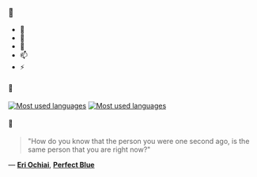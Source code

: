 ### 👋

- 🔭
- 🌱
- 💬
- 📫
- ⚡

#### 🧏

[![Most used languages](https://github-readme-stats-aynah.vercel.app/api/top-langs/?username=aynh&theme=solarized-dark&langs_count=6&layout=compact&hide_title=true)](https://github.com/anuraghazra/github-readme-stats#gh-dark-mode-only)
[![Most used languages](https://github-readme-stats-aynah.vercel.app/api/top-langs/?username=aynh&theme=solarized-light&langs_count=6&layout=compact&hide_title=true)](https://github.com/anuraghazra/github-readme-stats#gh-light-mode-only)

#### 💬

> "How do you know that the person you were one second ago, is the same person that you are right now?"

&mdash; [**Eri Ochiai**](https://myanimelist.net/character.php?q=Eri%20Ochiai&cat=character), [**Perfect Blue**](https://myanimelist.net/search/all?q=Perfect%20Blue&cat=all)
